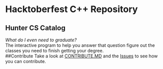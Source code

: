 # Hacktoberfest C++ Repository
## Hunter CS Catalog
_What do I even need to graduate?_\
The interactive program to help you answer that question figure out the classes
you need to finish getting your degree.\
##Contribute
Take a look at [CONTRIBUTE.MD](https://github.com/Hunter-Open-Source-Club/hacktoberfest21.cpp/blob/main/CONTRIBUTING.md) and the [Issues](https://github.com/Hunter-Open-Source-Club/hacktoberfest21.cpp/issues) to see how you can contribute.
